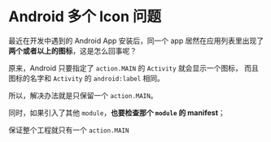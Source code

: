 # Android 多个 Icon 问题

最近在开发中遇到的 Android App 安装后，同一个 app 居然在应用列表里出现了**两个或者以上的图标**，这是怎么回事呢？

原来，Android 只要指定了 `action.MAIN` 的 `Activity` 就会显示一个图标，
而且图标的名字和 `Activity` 的 `android:label` 相同。

所以，解决办法就是只保留一个 `action.MAIN`。

同时，如果引入了其他 `module`，**也要检查那个 `module` 的 manifest**；

保证整个工程就只有一个 `action.MAIN`
